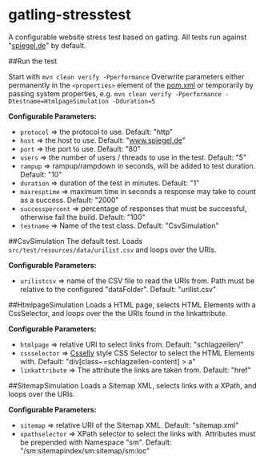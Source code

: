 gatling-stresstest
==================

A configurable website stress test based on gatling.
All tests run against "[spiegel.de](http://www.spiegel.de)" by default.

##Run the test

Start with `mvn clean verify -Pperformance`
Overwrite parameters either permanently in the `<properties>` element of the [pom.xml](<pom.xml>) or temporarily by passing system properties, e.g. `mvn clean verify -Pperformance -Dtestname=HtmlpageSimulation -Dduration=5`

**Configurable Parameters:**

* `protocol` => the protocol to use. Default: "http"
* `host` => the host to use. Default: "www.spiegel.de"
* `port` => the port to use. Default: "80"
* `users` => the number of users / threads to use in the test. Default: "5"
* `rampup` => rampup/rampdown in seconds, will be added to test duration. Default: "10"
* `duration` => duration of the test in minutes. Default: "1"
* `maxresptime` => maximum time in seconds a response may take to count as a success. Default: "2000"
* `successpercent` => percentage of responses that must be successful, otherwise fail the build. Default: "100"
* `testname` => Name of the test class. Default: "CsvSimulation"

##CsvSimulation
The default test.
Loads `src/test/resources/data/urilist.csv` and loops over the URIs.

**Configurable Parameters:**

* `urilistcsv` => name of the CSV file to read the URIs from. Path must be relative to the configured "dataFolder". Default: "urilist.csv"

##HtmlpageSimulation
Loads a HTML page, selects HTML Elements with a CssSelector, and loops over the the URIs found in the linkattribute.

**Configurable Parameters:**

* `htmlpage` => relative URI to select links from. Default: "schlagzeilen/"
* `cssselector` => [Csselly](http://jodd.org/doc/csselly/) style CSS Selector to select the HTML Elements with. Default: "div[class~=schlagzeilen-content] > a"
* `linkattribute` => The attribute the links are taken from. Default: "href"

##SitemapSimulation
Loads a Sitemap XML, selects links with a XPath, and loops over the URIs.

**Configurable Parameters:**

* `sitemap` => relative URI of the Sitemap XML. Default: "sitemap.xml"
* `xpathselector` => XPath selector to select the links with. Attributes must be prepended with Namespace "sm". Default: "/sm:sitemapindex/sm:sitemap/sm:loc"